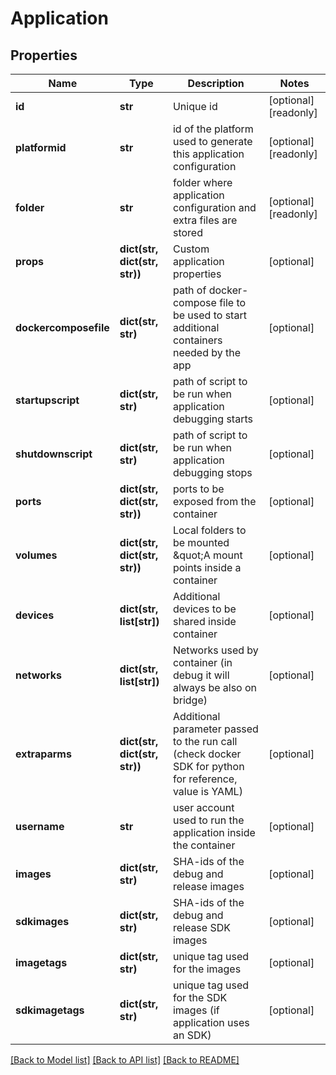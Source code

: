 # Application

## Properties
Name | Type | Description | Notes
------------ | ------------- | ------------- | -------------
**id** | **str** | Unique id | [optional] [readonly] 
**platformid** | **str** | id of the platform used to generate this application configuration | [optional] [readonly] 
**folder** | **str** | folder where application configuration and extra files are stored | [optional] [readonly] 
**props** | **dict(str, dict(str, str))** | Custom application properties | [optional] 
**dockercomposefile** | **dict(str, str)** | path of docker-compose file to be used to start additional containers needed by the app | [optional] 
**startupscript** | **dict(str, str)** | path of script to be run when application debugging starts | [optional] 
**shutdownscript** | **dict(str, str)** | path of script to be run when application debugging stops | [optional] 
**ports** | **dict(str, dict(str, str))** | ports to be exposed from the container | [optional] 
**volumes** | **dict(str, dict(str, str))** | Local folders to be mounted \&quot;A mount points inside a container | [optional] 
**devices** | **dict(str, list[str])** | Additional devices to be shared inside container | [optional] 
**networks** | **dict(str, list[str])** | Networks used by container (in debug it will always be also on bridge) | [optional] 
**extraparms** | **dict(str, dict(str, str))** | Additional parameter passed to the run call (check docker SDK for python for reference, value is YAML) | [optional] 
**username** | **str** | user account used to run the application inside the container | [optional] 
**images** | **dict(str, str)** | SHA-ids of the debug and release images | [optional] 
**sdkimages** | **dict(str, str)** | SHA-ids of the debug and release SDK images | [optional] 
**imagetags** | **dict(str, str)** | unique tag used for the images | [optional] 
**sdkimagetags** | **dict(str, str)** | unique tag used for the SDK images (if application uses an SDK) | [optional] 

[[Back to Model list]](../README.md#documentation-for-models) [[Back to API list]](../README.md#documentation-for-api-endpoints) [[Back to README]](../README.md)



